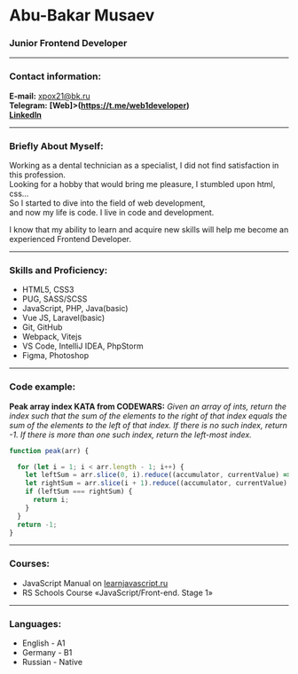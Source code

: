 # Abu-Bakar Musaev
### Junior Frontend Developer
---

### Contact information:
**E-mail:** xpox21@bk.ru<br>
**Telegram:** <b>[Web]>(https://t.me/web1developer)</b><br>
**[LinkedIn](https://www.linkedin.com/in/abu-bakar-musaev-b7a704216)**

---

### Briefly About Myself:

Working as a dental technician as a specialist, I did not find satisfaction in this profession.<br>
Looking for a hobby that would bring me pleasure, I stumbled upon html, css...<br>
So I started to dive into the field of web development,<br>
and now my life is code. I live in code and development.<br>

I know that my ability to learn and acquire new skills will help me become an experienced Frontend Developer.<br>

---

### Skills and Proficiency:

- HTML5, CSS3
- PUG, SASS/SCSS
- JavaScript, PHP, Java(basic)
- Vue JS, Laravel(basic)
- Git, GitHub
- Webpack, Vitejs
- VS Code, IntelliJ IDEA, PhpStorm
- Figma, Photoshop

---

### Code example:

**Peak array index KATA from CODEWARS:**
*Given an array of ints, return the index such that the sum of the elements to the right of that index equals the sum of the elements to the left of that index. If there is no such index, return -1. If there is more than one such index, return the left-most index.*

```javascript
function peak(arr) {

  for (let i = 1; i < arr.length - 1; i++) {
    let leftSum = arr.slice(0, i).reduce((accumulator, currentValue) => accumulator + currentValue);
    let rightSum = arr.slice(i + 1).reduce((accumulator, currentValue) => accumulator + currentValue);
    if (leftSum === rightSum) {
      return i;
    }
  }
  return -1;
}
```
---

### Courses:

- JavaScript Manual on [learnjavascript.ru](https://learn.javascript.ru/) 
- RS Schools Course «JavaScript/Front-end. Stage 1»

---

### Languages:

- English \- A1 <br>
- Germany \- B1 <br>
- Russian \- Native